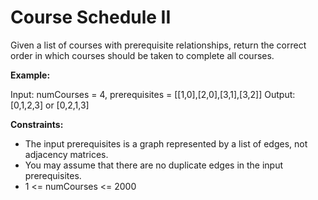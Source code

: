 # Course Schedule II

Given a list of courses with prerequisite relationships, return the correct order in which courses should be taken to complete all courses.

**Example:**

Input: numCourses = 4, prerequisites = [[1,0],[2,0],[3,1],[3,2]]
Output: [0,1,2,3] or [0,2,1,3]

**Constraints:**

- The input prerequisites is a graph represented by a list of edges, not adjacency matrices.
- You may assume that there are no duplicate edges in the input prerequisites.
- 1 <= numCourses <= 2000